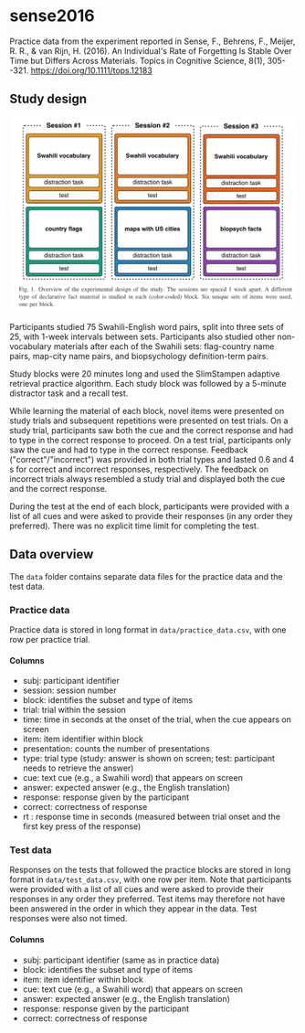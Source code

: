 # sense2016

Practice data from the experiment reported in Sense, F., Behrens, F., Meijer, R. R., & van Rijn, H. (2016). An Individual's Rate of Forgetting Is Stable Over Time but Differs Across Materials. Topics in Cognitive Science, 8(1), 305--321. <https://doi.org/10.1111/tops.12183>

## Study design

![](docs/study_design.png)

Participants studied 75 Swahili-English word pairs, split into three sets of 25, with 1-week intervals between sets. Participants also studied other non-vocabulary materials after each of the Swahili sets: flag-country name pairs, map-city name pairs, and biopsychology definition-term pairs.

Study blocks were 20 minutes long and used the SlimStampen adaptive retrieval practice algorithm. Each study block was followed by a 5-minute distractor task and a recall test.

While learning the material of each block, novel items were presented on study trials and subsequent repetitions were presented on test trials. On a study trial, participants saw both the cue and the correct response and had to type in the correct response to proceed. On a test trial, participants only saw the cue and had to type in the correct response. Feedback ("correct"/"incorrect") was provided in both trial types and lasted 0.6 and 4 s for correct and incorrect responses, respectively. The feedback on incorrect trials always resembled a study trial and displayed both the cue and the correct response.

During the test at the end of each block, participants were provided with a list of all cues and were asked to provide their responses (in any order they preferred). There was no explicit time limit for completing the test.

## Data overview

The `data` folder contains separate data files for the practice data and the test data.

### Practice data

Practice data is stored in long format in `data/practice_data.csv`, with one row per practice trial.

#### Columns

-   subj: participant identifier
-   session: session number
-   block: identifies the subset and type of items
-   trial: trial within the session
-   time: time in seconds at the onset of the trial, when the cue appears on screen
-   item: item identifier within block
-   presentation: counts the number of presentations
-   type: trial type (study: answer is shown on screen; test: participant needs to retrieve the answer)
-   cue: text cue (e.g., a Swahili word) that appears on screen
-   answer: expected answer (e.g., the English translation)
-   response: response given by the participant
-   correct: correctness of response
-   rt : response time in seconds (measured between trial onset and the first key press of the response)

### Test data

Responses on the tests that followed the practice blocks are stored in long format in `data/test_data.csv`, with one row per item. Note that participants were provided with a list of all cues and were asked to provide their responses in any order they preferred. Test items may therefore not have been answered in the order in which they appear in the data. Test responses were also not timed.

#### Columns

-   subj: participant identifier (same as in practice data)
-   block: identifies the subset and type of items
-   item: item identifier within block
-   cue: text cue (e.g., a Swahili word) that appears on screen
-   answer: expected answer (e.g., the English translation)
-   response: response given by the participant
-   correct: correctness of response
